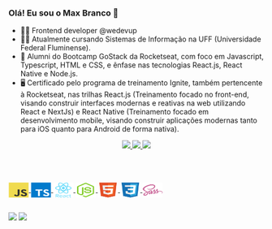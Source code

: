 ### Olá! Eu sou o Max Branco 👋

- 👨‍💻 Frontend developer @wedevup
- 👨‍🎓 Atualmente cursando Sistemas de Informação na UFF (Universidade Federal Fluminense).
- 🚀 Alumni do Bootcamp GoStack da Rocketseat, com foco em Javascript, Typescript, HTML e CSS, e ênfase nas tecnologias React.js, React Native e Node.js.
- 🖥 Certificado pelo programa de treinamento Ignite, também pertencente à Rocketseat, nas trilhas React.js (Treinamento focado no front-end, visando construir interfaces modernas e reativas na web utilizando React e NextJs) e React Native (Treinamento focado em desenvolvimento mobile, visando construir aplicações modernas tanto para iOS quanto para Android de forma nativa).

<div align="center">
  <a href="https://github.com/maxcastelobranco">
  <img height="180em" src="https://github-readme-stats.vercel.app/api?username=maxcastelobranco&show_icons=true&theme=dracula&include_all_commits=true&count_private=true"/>
  <img height="180em" src="https://github-readme-stats.vercel.app/api/top-langs/?username=maxcastelobranco&layout=compact&langs_count=4&theme=dracula"/>
  <img height="180em" src="https://github-readme-stats.vercel.app/api/wakatime?username=max_castelo_branco"/>
</div>
<br/>
  
  ##
  
<div style="display: inline_block"><br>
  <img align="center" alt="javascript" height="30" width="40" src="https://raw.githubusercontent.com/devicons/devicon/master/icons/javascript/javascript-original.svg">
  <img align="center" alt="typescript" height="30" width="40" src="https://raw.githubusercontent.com/devicons/devicon/master/icons/typescript/typescript-original.svg">
  <img align="center" alt="react" height="30" width="40" src="https://raw.githubusercontent.com/devicons/devicon/master/icons/react/react-original-wordmark.svg">
  <img align="center" alt="node" height="30" width="40" src="https://raw.githubusercontent.com/devicons/devicon/master/icons/nodejs/nodejs-original.svg">
  <img align="center" alt="html" height="30" width="40" src="https://raw.githubusercontent.com/devicons/devicon/master/icons/html5/html5-original.svg">
  <img align="center" alt="css" height="30" width="40" src="https://raw.githubusercontent.com/devicons/devicon/master/icons/css3/css3-original.svg">
  <img align="center" alt="sass" height="30" width="40" src="https://raw.githubusercontent.com/devicons/devicon/master/icons/sass/sass-original.svg">
</div>
  
  ##
  
<div>
  <a href = "mailto:max@wedevup.com"><img src="https://img.shields.io/badge/-Gmail-%23333?style=for-the-badge&logo=gmail&logoColor=white" target="_blank"></a>
  <a href="https://www.linkedin.com/in/max-branco-414b4a161/" target="_blank"><img src="https://img.shields.io/badge/-LinkedIn-%230077B5?style=for-the-badge&logo=linkedin&logoColor=white" target="_blank"></a> 
</div>
<br/>
